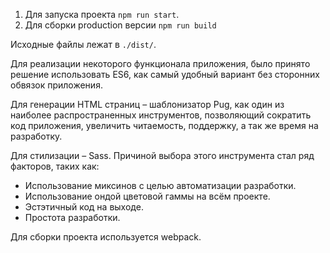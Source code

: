 
1. Для запуска проекта `npm run start`.
2. Для сборки production версии `npm run build`

Исходные файлы лежат в `./dist/`.

Для реализации некоторого функционала приложения, было принято решение использовать ES6, как самый удобный вариант без сторонних обвязок приложения.

Для генерации HTML страниц – шаблонизатор Pug, как один из наиболее распространенных инструментов, позволяющий сократить код приложения, увеличить читаемость, поддержку, а так же время на разработку.

Для стилизации – Sass. Причиной выбора этого инструмента стал ряд факторов, таких как:
 - Использование миксинов с целью автоматизации разработки.
 - Использование ондой цветовой гаммы на всём проекте.
 - Эстэтичный код на выходе.
 - Простота разработки.

Для сборки проекта используется webpack.